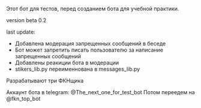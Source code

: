 Этот бот для тестов, перед созданием бота для учебной практики.

version beta 0.2

last update:
* Добавлена модерация запрещенных сообщений в беседе
* Бот может запретить писать пользователю за написание запрещенных сообщений
* Добавлены реакиции бота в модерации
* stikers_lib.py переименнована в messages_lib.py

Разрабатывают три ФКНщика

Аккаунт бота в telegram: @The_next_one_for_test_bot
Потом переедем на @fkn_top_bot
























